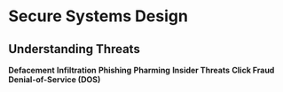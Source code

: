 
# Secure Systems Design

## Understanding Threats






<strong>Defacement</strong>
<strong>Infiltration</strong>
<strong>Phishing</strong>
<strong>Pharming</strong>
<strong>Insider Threats</strong>
<strong>Click Fraud</strong>
<strong>Denial-of-Service (DOS)</strong>


